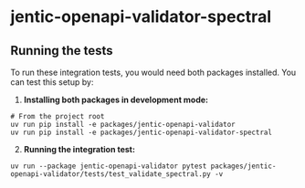 # jentic-openapi-validator-spectral

## Running the tests
To run these integration tests, you would need both packages installed. You can test this setup by:

1. **Installing both packages in development mode:**

```
# From the project root
uv run pip install -e packages/jentic-openapi-validator
uv run pip install -e packages/jentic-openapi-validator-spectral
```

2. **Running the integration test:**

```
uv run --package jentic-openapi-validator pytest packages/jentic-openapi-validator/tests/test_validate_spectral.py -v
```